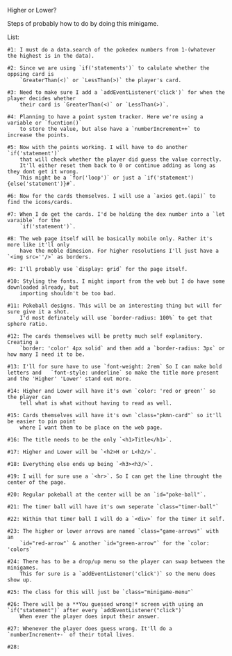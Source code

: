 Higher or Lower?

Steps of probably how to do by doing this minigame.

List:
    
    #1: I must do a data.search of the pokedex numbers from 1-(whatever the highest is in the data).
    
    #2: Since we are using `if('statements')` to calulate whether the oppsing card is
        `GreaterThan(<)` or `LessThan(>)` the player's card.
    
    #3: Need to make sure I add a `addEventListener('click')` for when the player decides whether
        their card is `GreaterThan(<)` or `LessThan(>)`.
    
    #4: Planning to have a point system tracker. Here we're using a variable or `fucntion()`
        to store the value, but also have a `numberIncrement++` to increase the points.
    
    #5: Now with the points working. I will have to do another `if('statement')`
        that will check whether the player did guess the value correctly.
        It'll either reset them back to 0 or continue adding as long as they dont get it wrong.
        This might be a `for('loop')` or just a `if('statement'){else('statement')}#`.
    
    #6: Now for the cards themselves. I will use a `axios get.(api)` to find the icons/cards.
    
    #7: When I do get the cards. I'd be holding the dex number into a `let varaible` for the
        `if('statement')`.
    
    #8: The web page itself will be basically mobile only. Rather it's more like it'll only 
        have the moble dimesion. For higher resolutions I'll just have a `<img src=''/>` as borders.
    
    #9: I'll probably use `display: grid` for the page itself.
    
    #10: Styling the fonts. I might import from the web but I do have some downloaded already, but
        importing shouldn't be too bad.
    
    #11: Pokeball designs. This will be an interesting thing but will for sure give it a shot.
        I'd most definately will use `border-radius: 100%` to get that sphere ratio.
    
    #12: The cards themselves will be pretty much self explanitory. Creating a
        `border: 'color' 4px solid` and then add a `border-radius: 3px` or how many I need it to be.
    
    #13: I'll for sure have to use `font-weight: 2rem` So I can make bold letters and   `font-style: underline` so make the title more present and the 'Higher' 'Lower' stand out more.
    
    #14: Higher and Lower will have it's own `color: 'red or green'` so the player can
        tell what is what without having to read as well.
    
    #15: Cards themselves will have it's own `class="pkmn-card"` so it'll be easier to pin point
        where I want them to be place on the web page.
    
    #16: The title needs to be the only `<h1>Title</h1>`.
    
    #17: Higher and Lower will be `<h2>H or L<h2/>`.
    
    #18: Everything else ends up being `<h3><h3/>`.
    
    #19: I will for sure use a `<hr>`. So I can get the line throught the center of the page.
    
    #20: Regular pokeball at the center will be an `id="poke-ball"`.
    
    #21: The timer ball will have it's own seperate `class="timer-ball"`
    
    #22: Within that timer ball I will do a `<div>` for the timer it self.
    
    #23: The higher or lower arrows are named `class="game-arrows"` with an
        `id="red-arrow"` & another `id="green-arrow"` for the `color: 'colors`
    
    #24: There has to be a drop/up menu so the player can swap between the minigames.
        This for sure is a `addEventListener('click')` so the menu does show up.
    
    #25: The class for this will just be `class="minigame-menu"`
    
    #26: There will be a **You guessed wrong!* screen with using an `if("statement")` after every `addEventListener("click")`
        When ever the player does input their answer.
    
    #27: Whenever the player does guess wrong. It'll do a `numberIncrement+-` of their total lives.
    
    #28: